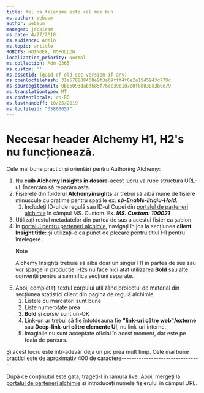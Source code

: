 ```yaml
---
title: fel ca filename este cel mai bun
ms.author: pebaum
author: pebaum
manager: jackiesm
ms.date: 4/27/2018
ms.audience: Admin
ms.topic: article
ROBOTS: NOINDEX, NOFOLLOW
localization_priority: Normal
ms.collection: Adm_O365
ms.custom: ''
ms.assetid: (guid of old soc version if any)
ms.openlocfilehash: 31a578800468e9f3a69fff4f6e2e1945943c779c
ms.sourcegitcommit: 0b06093dabd685f76cc39b1d7c0f8b03883b6e79
ms.translationtype: MT
ms.contentlocale: ro-RO
ms.lasthandoff: 10/25/2019
ms.locfileid: "35800057"
---
```

# <a name="required-alchemy-header-h1-h2s-dont-work"></a>Necesar header Alchemy H1, H2's nu funcționează.
Cele mai bune practici și orientări pentru Authoring Alchemy:

1. Nu **cuib Alchemy Insights în dosare**-acest lucru va rupe structura URL-ul. Încercăm să reparăm asta.
1. Fișierele din folderul **Alchemyinsights** ar trebui să aibă nume de fișiere minuscule cu cratime pentru spațiile ex. ***să-Enable-litigiu-Hold***.
    1. Includeți ID-ul de regulă sau ID-ul Cupei din [portalul de parteneri alchimie](https://alchemyportal.azurewebsites.net) în câmpul MS. Custom. Ex. ***MS. Custom: 100021***
1. Utilizați restul metadatelor din partea de sus a acestui fișier ca șablon.
1. În [portalul pentru parteneri alchimie](https://alchemyportal.azurewebsites.net), navigați în jos la secțiunea **client Insight title:** și utilizați-o ca punct de plecare pentru titlul H1 pentru înțelegere. 
    > [!NOTE]
    > Alchemy Insights trebuie să aibă doar un singur H1 în partea de sus sau vor sparge în producție. H2s nu face nici atât utilizarea **Bold** sau alte convenții pentru a semnifica secțiuni separate.
1. Apoi, completați textul corpului utilizând proiectul de material din secțiunea statistici client din pagina de regulă alchimie
    1. Listele cu marcatori sunt bune
    1. Liste numerotate prea
    1. **Bold** și *cursiv* sunt un-OK
    1. Link-uri ar trebui să fie întotdeauna fie **"link-uri către web"/externe** sau **Deep-link-uri către elemente UI**, nu link-uri interne.
    1. Imaginile nu sunt acceptate oficial în acest moment, dar este pe foaia de parcurs.

Și acest lucru este într-adevăr deja un pic prea mult timp. Cele mai bune practici este de aproximativ 400 de caractere---------------------------------

După ce conținutul este gata, trageți-l în ramura live. Apoi, mergeți la [portalul de parteneri alchimie](https://alchemyportal.azurewebsites.net) și introduceți numele fișierului în câmpul URL. 